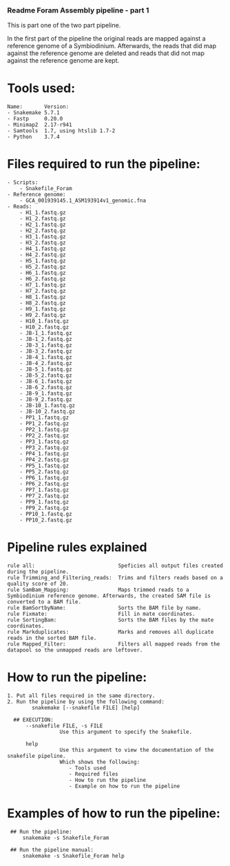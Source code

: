 ### Readme Foram Assembly pipeline - part 1 ###
This is part one of the two part pipeline.

In the first part of the pipeline the original reads are mapped against a reference genome of a Symbiodinium. Afterwards, the
reads that did map against the reference genome are deleted and reads that did not map against the reference genome are kept.

# Tools used:
    Name:       Version:
    - Snakemake 5.7.1
    - Fastp     0.20.0
    - Minimap2  2.17-r941
    - Samtools  1.7, using htslib 1.7-2
    - Python    3.7.4

# Files required to run the pipeline:
    - Scripts:
        - Snakefile_Foram
    - Reference genome:
        - GCA_001939145.1_ASM193914v1_genomic.fna
    - Reads:
        - H1_1.fastq.gz
        - H1_2.fastq.gz
        - H2_1.fastq.gz
        - H2_2.fastq.gz
        - H3_1.fastq.gz
        - H3_2.fastq.gz
        - H4_1.fastq.gz
        - H4_2.fastq.gz
        - H5_1.fastq.gz
        - H5_2.fastq.gz
        - H6_1.fastq.gz
        - H6_2.fastq.gz
        - H7_1.fastq.gz
        - H7_2.fastq.gz
        - H8_1.fastq.gz
        - H8_2.fastq.gz
        - H9_1.fastq.gz
        - H9_2.fastq.gz
        - H10_1.fastq.gz
        - H10_2.fastq.gz
        - JB-1_1.fastq.gz
        - JB-1_2.fastq.gz
        - JB-3_1.fastq.gz
        - JB-3_2.fastq.gz
        - JB-4_1.fastq.gz
        - JB-4_2.fastq.gz
        - JB-5_1.fastq.gz
        - JB-5_2.fastq.gz
        - JB-6_1.fastq.gz
        - JB-6_2.fastq.gz
        - JB-9_1.fastq.gz
        - JB-9_2.fastq.gz
        - JB-10_1.fastq.gz
        - JB-10_2.fastq.gz
        - PP1_1.fastq.gz
        - PP1_2.fastq.gz
        - PP2_1.fastq.gz
        - PP2_2.fastq.gz
        - PP3_1.fastq.gz
        - PP3_2.fastq.gz
        - PP4_1.fastq.gz
        - PP4_2.fastq.gz
        - PP5_1.fastq.gz
        - PP5_2.fastq.gz
        - PP6_1.fastq.gz
        - PP6_2.fastq.gz
        - PP7_1.fastq.gz
        - PP7_2.fastq.gz
        - PP9_1.fastq.gz
        - PP9_2.fastq.gz
        - PP10_1.fastq.gz
        - PP10_2.fastq.gz

# Pipeline rules explained
    rule all:                           Speficies all output files created during the pipeline.
    rule Trimming_and_Filtering_reads:  Trims and filters reads based on a quality score of 20.
    rule SamBam_Mapping:                Maps trimmed reads to a Symbiodinium reference genome. Afterwards, the created SAM file is converted to a BAM file.
    rule BamSortbyName:                 Sorts the BAM file by name. 
    rule Fixmate:                       Fill in mate coordinates.
    rule SortingBam:                    Sorts the BAM files by the mate coordinates.
    rule Markduplicates:                Marks and removes all duplicate reads in the sorted BAM file.
    rule Mapped_Filter:                 Filters all mapped reads from the datapool so the unmapped reads are leftover.

# How to run the pipeline:
    1. Put all files required in the same directory.
    2. Run the pipeline by using the following command:
            snakemake [--snakefile FILE] [help]

      ## EXECUTION:
          --snakefile FILE, -s FILE
                     Use this argument to specify the Snakefile.

          help
                     Use this argument to view the documentation of the snakefile pipeline.
                     Which shows the following:
                        - Tools used
                        - Required files
                        - How to run the pipeline
                        - Example on how to run the pipeline

# Examples of how to run the pipeline:
     ## Run the pipeline:
         snakemake -s Snakefile_Foram

     ## Run the pipeline manual:
         snakemake -s Snakefile_Foram help
